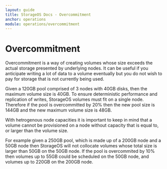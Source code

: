 ```yaml
---
layout: guide
title: StorageOS Docs - Overcommitment
anchor: operations
module: operations/overcommitment
---
```


# Overcommitment

Overcommitment is a way of creating volumes whose size exceeds the actual
storage presented by underlying nodes. It can be useful if you anticipate
writing a lot of data to a volume eventually but you do not wish to pay for
storage that is not currently being used.

Given a 120GB pool comprised of 3 nodes with 40GB disks, then the maximum
volume size is 40GB. To ensure deterministic performance and replication of writes,
StorageOS volumes must fit on a single node. Therefore if the pool
is overcommitted by 20% then the new pool size is 144GB and the new maximum
volume size is 48GB.

With hetrogenous node capacities it is important to keep in mind that a
volume cannot be provisioned on a node without capacity that is equal
to, or larger than the volume size.

For example given a 250GB pool, which is made up of a 200GB node and a
50GB node then StorageOS will not collocate volumes whose total size is larger
than 50GB on the 50GB node. If the pool is overcommited by 10% then volumes up
to 55GB could be scheduled on the 50GB node, and volumes up to 220GB on the 200GB
node.

